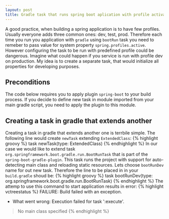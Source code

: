 ```yaml
---
layout: post
title: Gradle task that runs spring boot aplication with profile activated
---
```

A good practice, when building a spring application is to have few profiles. Usually everyone adds three common ones: dev, test, prod. Therefore each time you run you application with `gradle` using `bootRun` task  you need to remeber to pass value for system property `spring.profiles.active`. However configuring the task to be run with predefined profile could be dangerous. Imagine what could happen if you service is run with profile dev on production. My idea is to create a separate task, that would initialize all properties for developing purposes.

## Preconditions
The code below requires you to apply plugin `spring-boot` to your build process. If you decide to define new task in module imported from your main gradle script, you need to apply the plugin to this module.   

## Creating a task in gradle that extends another
Creating a task in gradle that extends another one is terrbile simple. The following line would create `newTask` extending `ExtendedClass`:
{% highlight groovy %}
  task newTask(type: ExtendedClass)
{% endhighlight %}
In our case we would like to extend task `org.springframework.boot.gradle.run.BootRunTask` that is part of the `spring-boot-gradle-plugin`. This task runs the project with support for auto-detecting main class and reloading static resources. Lets choose `bootRunDev` name for out new task. Therefore the line to be placed in in your `build.gradle` shoud be:
{% highlight groovy %}
  task bootRunDev(type: org.springframework.boot.gradle.run.BootRunTask)
{% endhighlight %}
The attemp to use this command to start application results in error:
{% highlight vctreestatus %}
FAILURE: Build failed with an exception.

* What went wrong:
Execution failed for task ':execute'.
> No main class specified
{% endhighlight %}
